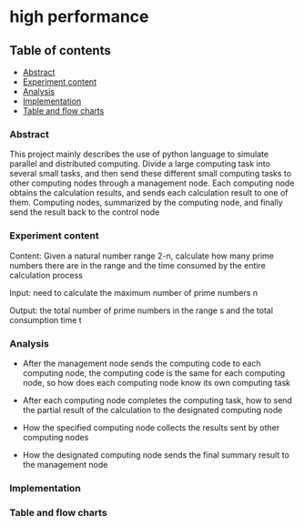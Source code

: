 # high performance

## Table of contents
- [Abstract](#abstract)
- [Experiment content](#experiment-content)
- [Analysis](#analysis)
- [Implementation](#implementation)
- [Table and flow charts](#table-and-flow-charts)

### Abstract

This project mainly describes the use of python language to simulate parallel and distributed computing. Divide a large computing task into several small tasks, and then send these different small computing tasks to other computing nodes through a management node. Each computing node obtains the calculation results, and sends each calculation result to one of them. Computing nodes, summarized by the computing node, and finally send the result back to the control node

### Experiment content

Content: Given a natural number range 2-n, calculate how many prime numbers there are in the range and the time consumed by the entire calculation process


Input: need to calculate the maximum number of prime numbers n


Output: the total number of prime numbers in the range s and the total consumption time t

### Analysis

+ After the management node sends the computing code to each computing node, the computing code is the same for each computing node, so how does each computing node know its own computing task

+ After each computing node completes the computing task, how to send the partial result of the calculation to the designated computing node

+  How the specified computing node collects the results sent by other computing nodes

+ How the designated computing node sends the final summary result to the management node

### Implementation

### Table and flow charts

